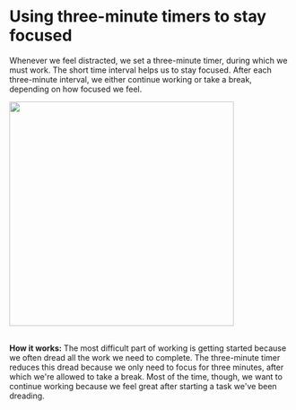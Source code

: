 # Using three-minute timers to stay focused  

Whenever we feel distracted, we set a three-minute timer, during which we must work. The short time interval helps us to stay focused. After each three-minute interval, we either continue working or take a break, depending on how focused we feel.  

<img src="https://github.com/maximilian-ho/articles/assets/94465856/9bdfeeb1-2880-42c4-b1d9-e549b91c9026" width="400">
<br><br>

**How it works:** The most difficult part of working is getting started because we often dread all the work we need to complete. The three-minute timer reduces this dread because we only need to focus for three minutes, after which we're allowed to take a break. Most of the time, though, we want to continue working because we feel great after starting a task we've been dreading. 
